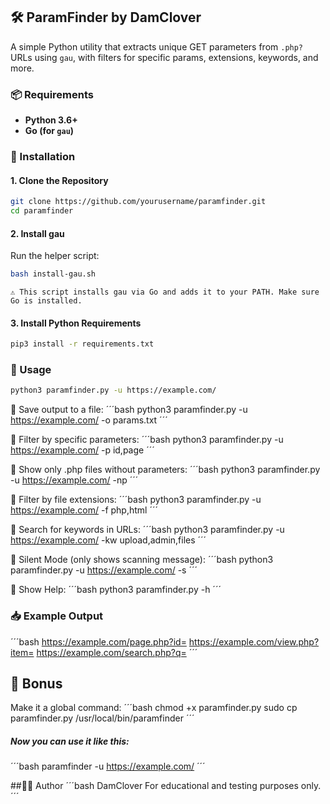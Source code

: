 ## 🛠️ ParamFinder by DamClover

A simple Python utility that extracts unique GET parameters from `.php?` URLs using `gau`, with filters for specific params, extensions, keywords, and more.

### 📦 Requirements

- **Python 3.6+**
- **Go (for `gau`)**

### 🔧 Installation

#### 1. Clone the Repository
```bash
git clone https://github.com/yourusername/paramfinder.git
cd paramfinder
```
#### 2. Install gau

Run the helper script:

```bash
bash install-gau.sh
```

    ⚠️ This script installs gau via Go and adds it to your PATH. Make sure Go is installed.

#### 3. Install Python Requirements

```bash
pip3 install -r requirements.txt
```

### 🚀 Usage

```bash
python3 paramfinder.py -u https://example.com/
```

🔹 Save output to a file:
´´´bash
python3 paramfinder.py -u https://example.com/ -o params.txt
´´´

🔹 Filter by specific parameters:
´´´bash
python3 paramfinder.py -u https://example.com/ -p id,page
´´´

🔹 Show only .php files without parameters:
´´´bash
python3 paramfinder.py -u https://example.com/ -np
´´´

🔹 Filter by file extensions:
´´´bash
python3 paramfinder.py -u https://example.com/ -f php,html
´´´

🔹 Search for keywords in URLs:
´´´bash
python3 paramfinder.py -u https://example.com/ -kw upload,admin,files
´´´

🔹 Silent Mode (only shows scanning message):
´´´bash
python3 paramfinder.py -u https://example.com/ -s
´´´

🔹 Show Help:
´´´bash
python3 paramfinder.py -h
´´´

### 📥 Example Output
´´´bash
https://example.com/page.php?id=
https://example.com/view.php?item=
https://example.com/search.php?q=
´´´

## 🎁 Bonus

Make it a global command:
´´´bash
chmod +x paramfinder.py
sudo cp paramfinder.py /usr/local/bin/paramfinder
´´´

##### Now you can use it like this:
´´´bash
paramfinder -u https://example.com/
´´´

##🧑‍💻 Author
´´´bash
DamClover
For educational and testing purposes only.
´´´
